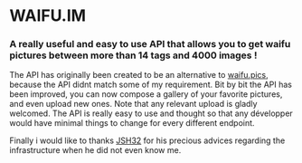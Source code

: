 # WAIFU.IM
### A really useful and easy to use API that allows you to get waifu pictures between more than 14 tags and 4000 images !

The API has originally been created to be an alternative to [waifu.pics](https://waifu.pics), because the API didnt match some of my requirement.
Bit by bit the API has been improved, you can now compose a gallery of your favorite pictures, and even upload new ones. Note that any relevant upload is gladly welcomed.
The API is really easy to use and thought so that any développer would have minimal things to change for every different endpoint.

Finally i would like to thanks [JSH32](https://github.com/JSH32/) for his precious advices regarding the infrastructure when he did not even know me.
